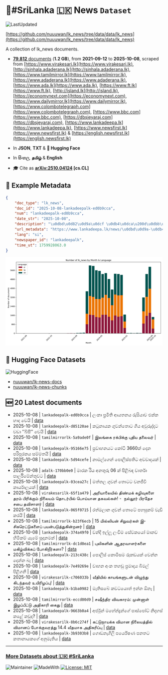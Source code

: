 # 📄#SriLanka 🇱🇰 News `Dataset`

![LastUpdated](https://img.shields.io/badge/last_updated-2025--10--08_18:53:08-green)

[https://github.com/nuuuwan/lk_news/tree/data/data/lk_news](https://github.com/nuuuwan/lk_news/tree/data/data/lk_news)

A collection of lk_news documents.

- [**79,812** documents](https://github.com/nuuuwan/lk_news/tree/data/data/lk_news) (**1.2 GB**), from **2021-09-12** to **2025-10-08**, scraped from [https://www.virakesari.lk](https://www.virakesari.lk), [http://sinhala.adaderana.lk](http://sinhala.adaderana.lk), [https://www.tamilmirror.lk](https://www.tamilmirror.lk), [https://www.adaderana.lk](https://www.adaderana.lk), [https://www.ada.lk](https://www.ada.lk), [https://www.ft.lk](https://www.ft.lk), [http://island.lk](http://island.lk), [https://economynext.com](https://economynext.com), [https://www.dailymirror.lk](https://www.dailymirror.lk), [https://www.colombotelegraph.com](https://www.colombotelegraph.com), [https://www.bbc.com](https://www.bbc.com), [https://dbsjeyaraj.com](https://dbsjeyaraj.com), [https://www.lankadeepa.lk](https://www.lankadeepa.lk), [https://www.newsfirst.lk](https://www.newsfirst.lk) & [https://english.newsfirst.lk](https://english.newsfirst.lk)

- In **JSON**, **TXT** & **🤗 Hugging Face**

- In **සිංහල**, **தமிழ்** & **English**

- 🎓 Cite as **[arXiv:2510.04124](https://arxiv.org/abs/2510.04124) [cs.CL]**

## 📝 Example Metadata

```json
{
    "doc_type": "lk_news",
    "doc_id": "2025-10-08-lankadeepalk-ed0b9cca",
    "num": "lankadeepalk-ed0b9cca",
    "date_str": "2025-10-08",
    "description": "\u0dbd\u0d82\u0d9a\u0dcf \u0db4\u0dca\u200d\u0dbb\u0db8\u0dd2\u0dad\u0dd2 \u0d86\u0dba\u0dad\u0db1\u0dba \u0dbb\u0dd4\u0dc3\u0dd2\u0dba\u0dcf\u0dc0 \u0d91\u0d9a\u0dca\u0d9a \u0dc4\u0dcf\u0daf \u0dc0\u0dd9\u0dba\u0dd2",
    "url_metadata": "https://www.lankadeepa.lk/news/\u0dbd\u0d9a-\u0db4\u0dbb\u0db8\u0dad-\u0d86\u0dba\u0dad\u0db1\u0dba-\u0dbb\u0dc3\u0dba\u0dc0-\u0d91\u0d9a\u0d9a-\u0dc4\u0daf-\u0dc0\u0dba/101-680960",
    "lang": "si",
    "newspaper_id": "lankadeepalk",
    "time_ut": 1759928063.0
}
```

![Chart](https://raw.githubusercontent.com/nuuuwan/lk_news/refs/heads/data/data/lk_news/docs_by_month_and_lang.png)

## 🤗 Hugging Face Datasets

![HuggingFace](https://img.shields.io/badge/-HuggingFace-FDEE21?style=for-the-badge&logo=HuggingFace)

- [nuuuwan/lk-news-docs](https://huggingface.co/datasets/nuuuwan/lk-news-docs)
- [nuuuwan/lk-news-chunks](https://huggingface.co/datasets/nuuuwan/lk-news-chunks)

## 🆕 20 Latest documents

- 2025-10-08 | `lankadeepalk-ed0b9cca` | ලංකා ප්‍රමිති ආයතනය රුසියාව එක්ක හාද වෙයි | [data](https://github.com/nuuuwan/lk_news/tree/data/data/lk_news/2020s/2025/2025-10-08-lankadeepalk-ed0b9cca)
- 2025-10-08 | `lankadeepalk-d85120ae` | කටුනායක ගුවන්තොට ගිය අවුරුද්දට වඩා ’’බිසී’’ වෙයි | [data](https://github.com/nuuuwan/lk_news/tree/data/data/lk_news/2020s/2025/2025-10-08-lankadeepalk-d85120ae)
- 2025-10-08 | `tamilmirrorlk-5a9ade0f` | இலங்கை ரக்பிக்கு புதிய தலைவர் | [data](https://github.com/nuuuwan/lk_news/tree/data/data/lk_news/2020s/2025/2025-10-08-tamilmirrorlk-5a9ade0f)
- 2025-10-08 | `lankadeepalk-95166e75` | ප්‍රවාහනයට කෝටි 3660ක් දෙන  පරිපූරකය සම්මතයි | [data](https://github.com/nuuuwan/lk_news/tree/data/data/lk_news/2020s/2025/2025-10-08-lankadeepalk-95166e75)
- 2025-10-08 | `lankadeepalk-5d94cefe` | නාමල්ගෙන් පොලිස්පතිට අවවාදයක් | [data](https://github.com/nuuuwan/lk_news/tree/data/data/lk_news/2020s/2025/2025-10-08-lankadeepalk-5d94cefe)
- 2025-10-08 | `adalk-170bb0e0` | මාරක රිය අනතුරු 06 ක් පිළිබඳ වාර්තා පාර්ලිමේන්තුවට | [data](https://github.com/nuuuwan/lk_news/tree/data/data/lk_news/2020s/2025/2025-10-08-adalk-170bb0e0)
- 2025-10-08 | `lankadeepalk-03cea27c` | මත්තල ගුවන් තොටට වනජීවී කාර්යාලයක් | [data](https://github.com/nuuuwan/lk_news/tree/data/data/lk_news/2020s/2025/2025-10-08-lankadeepalk-03cea27c)
- 2025-10-08 | `virakesarilk-65f1a479` | அரியாலையில் திண்மக் கழிவுகளை தரம் பிரிக்கும் நிலையம் தொடர்பில் பொய்யான தகவல்கள்! -  நல்லூர் பிரதேச சபை தவிசாளர் | [data](https://github.com/nuuuwan/lk_news/tree/data/data/lk_news/2020s/2025/2025-10-08-virakesarilk-65f1a479)
- 2025-10-08 | `lankadeepalk-065f0715` | රත්මලාන ගුවන් තොටේ පහසුකම් වැඩි කරයි | [data](https://github.com/nuuuwan/lk_news/tree/data/data/lk_news/2020s/2025/2025-10-08-lankadeepalk-065f0715)
- 2025-10-08 | `tamilmirrorlk-b23f6ecb` | 15 மில்லியன் சிறுவர்கள் இ-சிகரெட்டுகளைப் பயன்படுத்துகின்றனர் | [data](https://github.com/nuuuwan/lk_news/tree/data/data/lk_news/2020s/2025/2025-10-08-tamilmirrorlk-b23f6ecb)
- 2025-10-08 | `lankadeepalk-374a49f0` | වන්දි ඉල්ලූ ලංවිම සේවකයෝ මානව හිමිකම් යෑමේ සූදානමක් | [data](https://github.com/nuuuwan/lk_news/tree/data/data/lk_news/2020s/2025/2025-10-08-lankadeepalk-374a49f0)
- 2025-10-08 | `tamilmirrorlk-dc1d0ea1` | புலிகளின் ஆதரவாளர்களை மகிழ்விக்கப் போகிறீர்களா? | [data](https://github.com/nuuuwan/lk_news/tree/data/data/lk_news/2020s/2025/2025-10-08-tamilmirrorlk-dc1d0ea1)
- 2025-10-08 | `lankadeepalk-213c438c` | පොලිස් කොමිසම රූකඩයක් වෙන්න දෙන්න බෑ | [data](https://github.com/nuuuwan/lk_news/tree/data/data/lk_news/2020s/2025/2025-10-08-lankadeepalk-213c438c)
- 2025-10-08 | `lankadeepalk-7e49269e` | වාහන අංක තහඩු ප්‍රමාදය බිමල් පිළිගනී | [data](https://github.com/nuuuwan/lk_news/tree/data/data/lk_news/2020s/2025/2025-10-08-lankadeepalk-7e49269e)
- 2025-10-08 | `virakesarilk-c706033b` | வீதியில் காயங்களுடன் விழுந்து கிடந்தவர் உயிரிழப்பு! | [data](https://github.com/nuuuwan/lk_news/tree/data/data/lk_news/2020s/2025/2025-10-08-virakesarilk-c706033b)
- 2025-10-08 | `lankadeepalk-b1ba0982` | මැතිසබේ කවටයොත් ඉන්න ඕනෑ | [data](https://github.com/nuuuwan/lk_news/tree/data/data/lk_news/2020s/2025/2025-10-08-lankadeepalk-b1ba0982)
- 2025-10-08 | `tamilmirrorlk-eccd00d9` | சஷீந்திர விவகாரம்: முன்னாள் இழப்பீட்டு அதிகாரி கைது | [data](https://github.com/nuuuwan/lk_news/tree/data/data/lk_news/2020s/2025/2025-10-08-tamilmirrorlk-eccd00d9)
- 2025-10-08 | `lankadeepalk-9663b0a4` | අර්ජුන් මහේන්ද්‍රන්ගේ පාස්පෝට් නිදහස් කළේ කවුද? | [data](https://github.com/nuuuwan/lk_news/tree/data/data/lk_news/2020s/2025/2025-10-08-lankadeepalk-9663b0a4)
- 2025-10-08 | `virakesarilk-8b6c274f` | கட்டுநாயக்க விமான நிலையத்தில் விமானப் போக்குவரத்து 14.4 வீதமாக அதிகரிப்பு | [data](https://github.com/nuuuwan/lk_news/tree/data/data/lk_news/2020s/2025/2025-10-08-virakesarilk-8b6c274f)
- 2025-10-08 | `lankadeepalk-3b9303b8` | ගොඩනැගිලි පර්යේෂණ පනතට කතානායකගේ අනුමැතිය | [data](https://github.com/nuuuwan/lk_news/tree/data/data/lk_news/2020s/2025/2025-10-08-lankadeepalk-3b9303b8)

---

### [More Datasets about 🇱🇰 #SriLanka](https://github.com/nuuuwan/lk_datasets)

![Maintainer](https://img.shields.io/badge/maintainer-nuuuwan-red)
![MadeWith](https://img.shields.io/badge/made_with-python-blue)
[![License: MIT](https://img.shields.io/badge/License-MIT-yellow.svg)](https://opensource.org/licenses/MIT)
